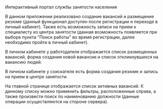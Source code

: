 Интерактивный портал службы занятости населения 

В данном приложении реализовано создание вакансий и размещение резюме (данный функционал доступен после регистрации и переходе в личный кабинет). Также есть возможность записи на прием к специалисту из центра занятости (данная возможность появляется при выборе пункта "Поиск работы" во время регистрации, далее необходимо пройти в личный кабинет).

В личном кабинете у работодателя отображается список размещенных вакансий, форма создания новой вакансии и список откликнувшихся на вакансию людей.

В личном кабинете у соискателя есть форма создания резюме и запись на прием в центре занятости.

На главной странице отображается список активных вакансий. К данному списку можно применить фильтры, расположенные справа, а также произвести поиск по наименованию должности (данные операции осуществляются на стороне сервера).
